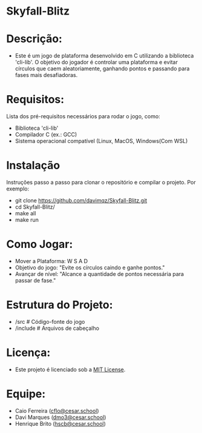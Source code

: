 # Skyfall-Blitz

# Descrição:
- Este é um jogo de plataforma desenvolvido em C utilizando a biblioteca 'cli-lib'. O objetivo do jogador é controlar uma plataforma e evitar círculos que caem aleatoriamente, ganhando pontos e passando para fases mais desafiadoras.

# Requisitos:
Lista dos pré-requisitos necessários para rodar o jogo, como:
- Biblioteca 'cli-lib'
- Compilador C (ex.: GCC)
- Sistema operacional compatível (Linux, MacOS, Windows(Com WSL)

# Instalação
Instruções passo a passo para clonar o repositório e compilar o projeto. Por exemplo:
- git clone https://github.com/davimqz/Skyfall-Blitz.git
- cd Skyfall-Blitz/
- make all
- make run

# Como Jogar:
- Mover a Plataforma: W S A D
- Objetivo do jogo: "Evite os círculos caindo e ganhe pontos."
- Avançar de nível: "Alcance a quantidade de pontos necessária para passar de fase."

# Estrutura do Projeto:
- /src       # Código-fonte do jogo
- /include   # Arquivos de cabeçalho

# Licença:
- Este projeto é licenciado sob a [MIT License](https://opensource.org/licenses/MIT).

# Equipe:
- Caio Ferreira (cflo@cesar.school)
- Davi Marques (dmo3@cesar.school)
- Henrique Brito (hscb@cesar.school)
